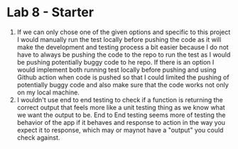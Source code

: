 # Lab 8 - Starter

1. If we can only chose one of the given options and specific to this project I would manually run the test locally before pushing the code as it will make the development and testing process a bit easier because I do not have to always be pushing the code to the repo to run the test as I would be pushing potentially buggy code to he repo. If there is an option I would implement both running test locally before pushing and using Github action when code is pushed so that I could limited the pushing of potentially buggy code and also make sure that the code works not only on my local machine. 
2. I wouldn't use end to end testing to check if a function is returning the correct output that feels more like a unit testing thing as we know what we want the output to be. End to End testing seems more of testing the behavior of the app if it behaves and response to action in the way you expect it to response, which may or maynot have a "output" you could check against. 